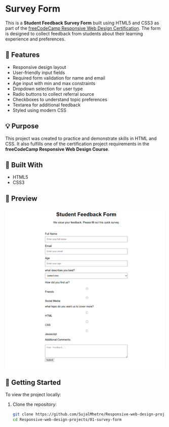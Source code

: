 # Survey Form

This is a **Student Feedback Survey Form** built using HTML5 and CSS3 as part of the [freeCodeCamp Responsive Web Design Certification](https://www.freecodecamp.org/learn/). The form is designed to collect feedback from students about their learning experience and preferences.

## 📝 Features

- Responsive design layout
- User-friendly input fields
- Required form validation for name and email
- Age input with min and max constraints
- Dropdown selection for user type
- Radio buttons to collect referral source
- Checkboxes to understand topic preferences
- Textarea for additional feedback
- Styled using modern CSS

## 💡 Purpose

This project was created to practice and demonstrate skills in HTML and CSS. It also fulfills one of the certification project requirements in the **freeCodeCamp Responsive Web Design Course**.

## 🔧 Built With

- HTML5
- CSS3

## 📸 Preview

![Survey Form Screenshot](screenshot.png) 

## 🚀 Getting Started

To view the project locally:

1. Clone the repository:
   ```bash
   git clone https://github.com/SujalMhetre/Responsive-web-design-projects-.git
   cd Responsive-web-design-projects/01-survey-form
